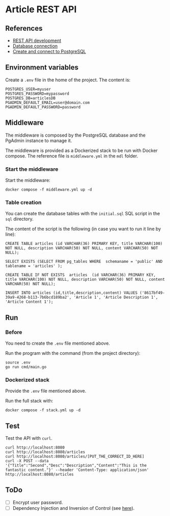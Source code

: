 # Article REST API

## References

- [REST API development](https://dev.to/janirefdez/create-a-rest-api-with-go-1j52)
- [Database connection](https://dev.to/janirefdez/connect-rest-api-to-database-with-go-d8m)
- [Create and connect to PostgreSQL](https://towardsdatascience.com/how-to-run-postgresql-and-pgadmin-using-docker-3a6a8ae918b5)

## Environment variables

Create a `.env` file in the home of the project. The content is:
```
POSTGRES_USER=myuser
POSTGRES_PASSWORD=mypassword
POSTGRES_DB=articlesDB
PGADMIN_DEFAULT_EMAIL=user@domain.com
PGADMIN_DEFAULT_PASSWORD=password
```

## Middleware

The middleware is composed by the PostgreSQL database and the PgAdmin instance to manage it.

The middleware is provided as a Dockerized stack to be run with Docker compose. The reference file is `middleware.yml` in the `mdl` folder.

### Start the middleware

Start the middleware:
```
docker compose -f middleware.yml up -d
```

### Table creation

You can create the database tables with the `initial.sql` SQL script in the `sql` directory.

The content of the script is the following (in case you want to run it line by line):
```
CREATE TABLE articles (id VARCHAR(36) PRIMARY KEY, title VARCHAR(100) NOT NULL, description VARCHAR(50) NOT NULL, content VARCHAR(50) NOT NULL);

SELECT EXISTS (SELECT FROM pg_tables WHERE  schemaname = 'public' AND tablename = 'articles' );

CREATE TABLE IF NOT EXISTS  articles  (id VARCHAR(36) PRIMARY KEY, title VARCHAR(100) NOT NULL, description VARCHAR(50) NOT NULL, content VARCHAR(50) NOT NULL);

INSERT INTO articles (id,title,description,content) VALUES ('8617bf49-39a9-4268-b113-7b6bcd189ba2', 'Article 1', 'Article Description 1', 'Article Content 1');
```

## Run

### Before

You need to create the `.env` file mentioned above.

Run the program with the command (from the project directory):
```
source .env
go run cmd/main.go
```

### Dockerized stack

Provide the `.env` file mentioned above. 

Run the full stack with:
```
docker compose -f stack.yml up -d
```

## Test

Test the API with `curl`.
```
curl http://localhost:8080
curl http://localhost:8080/articles
curl http://localhost:8080/articles/[PUT_THE_CORRECT_ID_HERE]
curl -X POST --data '{"Title":"Second","Desc":"Description","Content":"This is the fantastic content."}' --header 'Content-Type: application/json' http://localhost:8080/articles
```

## ToDo

- [ ] Encrypt user password.
- [ ] Dependency Injection and Inversion of Control (see [here](https://github.com/golobby/container)).